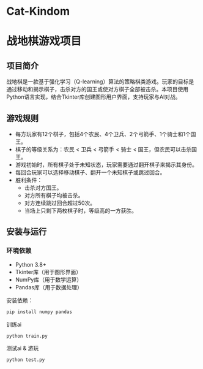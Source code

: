 # Cat-Kindom
# 战地棋游戏项目

## 项目简介
战地棋是一款基于强化学习（Q-learning）算法的策略棋类游戏。玩家的目标是通过移动和揭示棋子，击杀对方的国王或使对方棋子全部被击杀。本项目使用Python语言实现，结合Tkinter库创建图形用户界面，支持玩家与AI对战。

## 游戏规则
- 每方玩家有12个棋子，包括4个农民、4个卫兵、2个弓箭手、1个骑士和1个国王。
- 棋子的等级关系为：农民 < 卫兵 < 弓箭手 < 骑士 < 国王，但农民可以击杀国王。
- 游戏初始时，所有棋子处于未知状态，玩家需要通过翻开棋子来揭示其身份。
- 每回合玩家可以选择移动棋子、翻开一个未知棋子或跳过回合。
- 胜利条件：
  - 击杀对方国王。
  - 对方所有棋子均被击杀。
  - 对方连续跳过回合超过50次。
  - 当场上只剩下两枚棋子时，等级高的一方获胜。

## 安装与运行
### 环境依赖
- Python 3.8+
- Tkinter库（用于图形界面）
- NumPy库（用于数学运算）
- Pandas库（用于数据处理）

安装依赖：
```bash
pip install numpy pandas
```

训练ai
```bash
python train.py
```

测试ai & 游玩
```bash
python test.py
```
